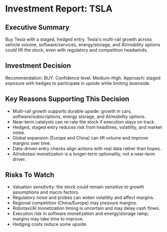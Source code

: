 # Investment Report: TSLA
## Executive Summary
Buy Tesla with a staged, hedged entry. Tesla's multi-rail growth across vehicle volume, software/services, energy/storage, and AI/mobility options could lift the stock, even with regulatory and competition headwinds.

## Investment Decision
Recommendation: BUY. Confidence level: Medium-High. Approach: staged exposure with hedges to participate in upside while limiting downside.

## Key Reasons Supporting This Decision
- Multi-rail growth supports durable upside: growth in cars, software/subscriptions, energy storage, and AI/mobility options.
- Near-term catalysts can re-rate the stock if execution stays on track.
- Hedged, staged entry reduces risk from headlines, volatility, and market noise.
- Global expansion (Europe and China) can lift volume and improve margins over time.
- Data-driven entry checks align actions with real data rather than hopes.
- AI/robotaxi monetization is a longer-term optionality, not a near-term driver.

## Risks To Watch
- Valuation sensitivity: the stock could remain sensitive to growth assumptions and macro factors.
- Regulatory noise and probes can widen volatility and affect margins.
- Regional competition (China/Europe) may pressure margins.
- Robotaxi/AI monetization timing is uncertain and may delay cash flows.
- Execution risk in software monetization and energy/storage ramp; margins may take time to improve.
- Hedging costs reduce some upside.
